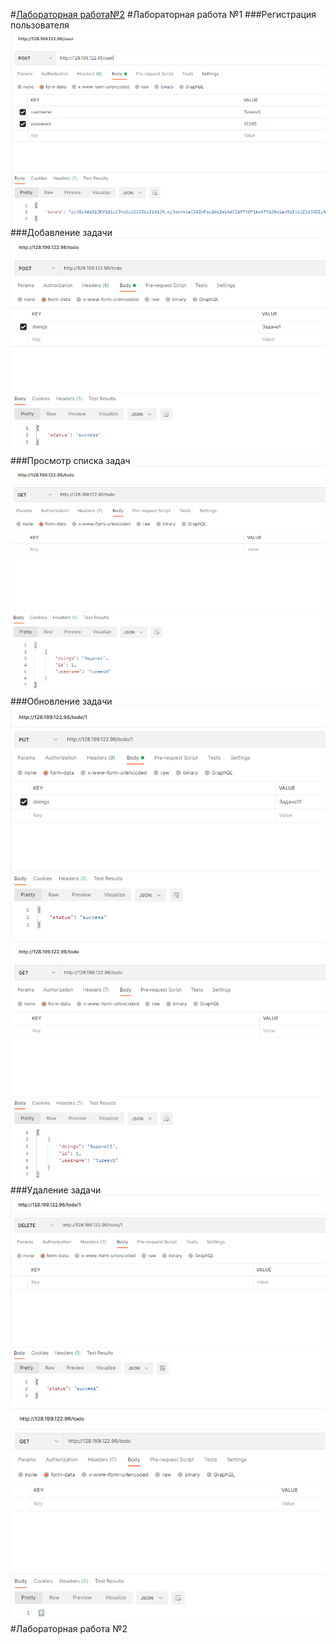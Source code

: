 #[Лабораторная работа№2](#lab2)
#Лабораторная работа №1
###Регистрация пользователя
![1](https://github.com/TureevS/SIT_REST_API/blob/master/lab1_screens/1.PNG)
###Добавление задачи
![2](https://github.com/TureevS/SIT_REST_API/blob/master/lab1_screens/2.PNG)
###Просмотр списка задач
![3](https://github.com/TureevS/SIT_REST_API/blob/master/lab1_screens/3.PNG)
###Обновление задачи
![4](https://github.com/TureevS/SIT_REST_API/blob/master/lab1_screens/4.PNG)
![5](https://github.com/TureevS/SIT_REST_API/blob/master/lab1_screens/5.PNG)
###Удаление задачи
![6](https://github.com/TureevS/SIT_REST_API/blob/master/lab1_screens/6.PNG)
![7](https://github.com/TureevS/SIT_REST_API/blob/master/lab1_screens/7.PNG)
#Лабораторная работа №2
<a name="lab2"></a>